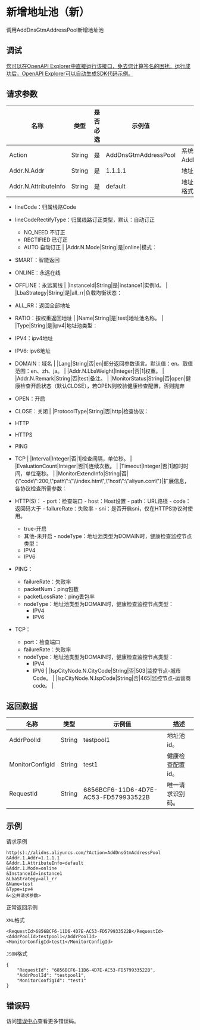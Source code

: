 # 新增地址池（新）

调用AddDnsGtmAddressPool新增地址池

## 调试

[您可以在OpenAPI Explorer中直接运行该接口，免去您计算签名的困扰。运行成功后，OpenAPI Explorer可以自动生成SDK代码示例。](https://api.aliyun.com/#product=Alidns&api=AddDnsGtmAddressPool&type=RPC&version=2015-01-09)

## 请求参数

|名称|类型|是否必选|示例值|描述|
|--|--|----|---|--|
|Action|String|是|AddDnsGtmAddressPool|系统规定参数。取值：AddDnsGtmAddressPool。 |
|Addr.N.Addr|String|是|1.1.1.1|地址。 |
|Addr.N.AttributeInfo|String|是|default|地址归属信息, JSON字符串格式。

 -   lineCode：归属线路Code
-   lineCodeRectifyType：归属线路订正类型，默认：自动订正
    -   NO\_NEED 不订正
    -   RECTIFIED 已订正
    -   AUTO 自动订正 |
|Addr.N.Mode|String|是|online|模式：

 -   SMART：智能返回
-   ONLINE：永远在线
-   OFFLINE：永远离线 |
|InstanceId|String|是|instance1|实例Id。 |
|LbaStrategy|String|是|all\_rr|负载均衡状态：

 -   ALL\_RR：返回全部地址
-   RATIO：按权重返回地址 |
|Name|String|是|test|地址池名称。 |
|Type|String|是|ipv4|地址池类型：

 -   IPV4：ipv4地址
-   IPV6: ipv6地址
-   DOMAIN：域名 |
|Lang|String|否|en|部分返回参数语言。默认值：en。取值范围：en、zh、ja。 |
|Addr.N.LbaWeight|Integer|否|1|权重。 |
|Addr.N.Remark|String|否|test|备注。 |
|MonitorStatus|String|否|open|健康检查开启状态（默认CLOSE），若OPEN则校验健康检查配置，否则抛弃

 -   OPEN：开启
-   CLOSE：关闭 |
|ProtocolType|String|否|http|检查协议：

 -   HTTP
-   HTTPS
-   PING
-   TCP |
|Interval|Integer|否|1|检查间隔，单位秒。 |
|EvaluationCount|Integer|否|1|连续次数。 |
|Timeout|Integer|否|1|超时时间，单位毫秒。 |
|MonitorExtendInfo|String|否|\{\\"code\\":200,\\"path\\":\\"\\\\index.htm\\",\\"host\\":\\"aliyun.com\\"\}|扩展信息，各协议检查所需参数：

 -   HTTP\(S\)：
    -   port：检查端口
    -   host：Host设置
    -   path：URL路径
    -   code：返回码大于
    -   failureRate：失败率
    -   sni：是否开启sni，仅在HTTPS协议时使用。
        -   true-开启
        -   其他-未开启
    -   nodeType：地址池类型为DOMAIN时，健康检查监控节点类型：
        -   IPV4
        -   IPV6
-   PING：
    -   failureRate：失败率
    -   packetNum：ping包数
    -   packetLossRate：ping丢包率
    -   nodeType：地址池类型为DOMAIN时，健康检查监控节点类型：
        -   IPV4
        -   IPV6
-   TCP：
    -   port：检查端口
    -   failureRate：失败率
    -   nodeType：地址池类型为DOMAIN时，健康检查监控节点类型：
        -   IPV4
        -   IPV6 |
|IspCityNode.N.CityCode|String|否|503|监控节点-城市Code。 |
|IspCityNode.N.IspCode|String|否|465|监控节点-运营商code。 |

## 返回数据

|名称|类型|示例值|描述|
|--|--|---|--|
|AddrPoolId|String|testpool1|地址池id。 |
|MonitorConfigId|String|test1|健康检查配置id。 |
|RequestId|String|6856BCF6-11D6-4D7E-AC53-FD579933522B|唯一请求识别码。 |

## 示例

请求示例

```
http(s)://alidns.aliyuncs.com/?Action=AddDnsGtmAddressPool
&Addr.1.Addr=1.1.1.1
&Addr.1.AttributeInfo=default
&Addr.1.Mode=online
&InstanceId=instance1
&LbaStrategy=all_rr
&Name=test
&Type=ipv4
&<公共请求参数>
```

正常返回示例

`XML`格式

```
<RequestId>6856BCF6-11D6-4D7E-AC53-FD579933522B</RequestId>
<AddrPoolId>testpool1</AddrPoolId>
<MonitorConfigId>test1</MonitorConfigId>
```

`JSON`格式

```
{
	"RequestId": "6856BCF6-11D6-4D7E-AC53-FD579933522B",
	"AddrPoolId": "testpool1",
	"MonitorConfigId": "test1"
}
```

## 错误码

访问[错误中心](https://error-center.aliyun.com/status/product/Alidns)查看更多错误码。

